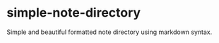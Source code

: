 simple-note-directory
=====================

Simple and beautiful formatted note directory using markdown syntax.


